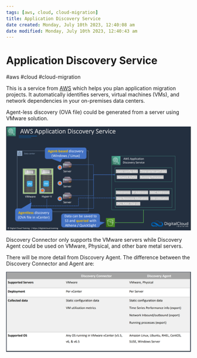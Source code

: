 ```yaml
---
tags: [aws, cloud, cloud-migration]
title: Application Discovery Service
date created: Monday, July 10th 2023, 12:40:08 am
date modified: Monday, July 10th 2023, 12:40:43 am
---
```

# Application Discovery Service
#aws #cloud #cloud-migration 

This is a service from [AWS](Cloud%20Computing/AWS/AWS.md) which helps you plan application migration projects. It automatically identifies servers, virtual machines (VMs), and network dependencies in your on-premises data centers.


Agent-less discovery (OVA file) could be generated from a server using VMware solution. 

![](Attachments/Pasted%20image%2020230321143528.png)

Discovery Connector only supports the VMware servers while Discovery Agent could be used on VMware, Physical, and other bare metal servers. 

There will be more detail from Discovery Agent. The difference between the Discovery Connector and Agent are:

![](Attachments/Pasted%20image%2020230321143655.png)